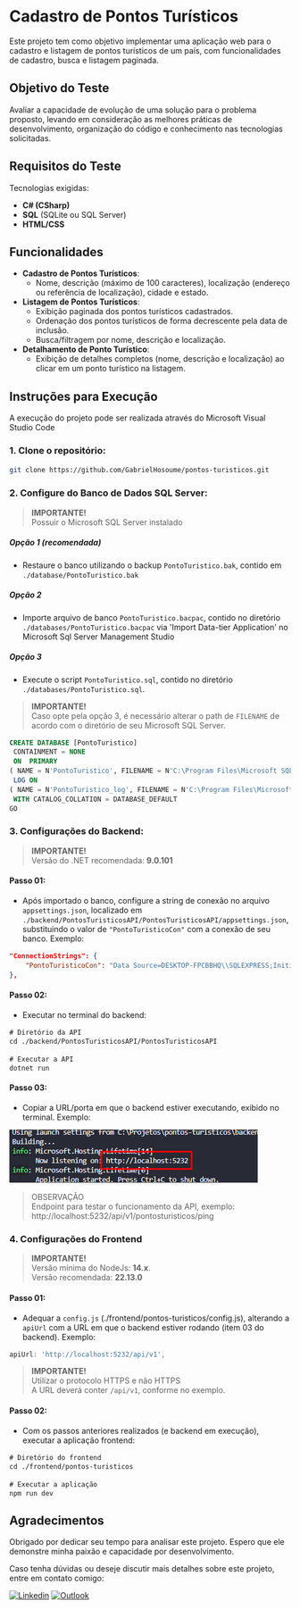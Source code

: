 # Cadastro de Pontos Turísticos

Este projeto tem como objetivo implementar uma aplicação web para o cadastro e listagem de pontos turísticos de um país, com funcionalidades de cadastro, busca e listagem paginada.

## Objetivo do Teste

Avaliar a capacidade de evolução de uma solução para o problema proposto, levando em consideração as melhores práticas de desenvolvimento, organização do código e conhecimento nas tecnologias solicitadas.

## Requisitos do Teste

Tecnologias exigidas:
- **C# (CSharp)**
- **SQL** (SQLite ou SQL Server)
- **HTML/CSS**

## Funcionalidades

- **Cadastro de Pontos Turísticos**:
  - Nome, descrição (máximo de 100 caracteres), localização (endereço ou referência de localização), cidade e estado.
- **Listagem de Pontos Turísticos**:
  - Exibição paginada dos pontos turísticos cadastrados.
  - Ordenação dos pontos turísticos de forma decrescente pela data de inclusão.
  - Busca/filtragem por nome, descrição e localização.
- **Detalhamento de Ponto Turístico**:
  - Exibição de detalhes completos (nome, descrição e localização) ao clicar em um ponto turístico na listagem.

## Instruções para Execução

A execução do projeto pode ser realizada através do Microsoft Visual Studio Code

### 1. Clone o repositório:

```bash
git clone https://github.com/GabrielHosoume/pontos-turisticos.git
```

### 2. Configure do Banco de Dados SQL Server:
><b>IMPORTANTE!</b> <br> Possuir o Microsoft SQL Server instalado

##### Opção 1 (recomendada)
- Restaure o banco utilizando o backup `PontoTuristico.bak`, contido em `./database/PontoTuristico.bak`

##### Opção 2
- Importe arquivo de banco `PontoTuristico.bacpac`, contido no diretório `./databases/PontoTuristico.bacpac` via 'Import Data-tier Application' no Microsoft Sql Server Management Studio

##### Opção 3
- Execute o script `PontoTuristico.sql`, contido no diretório `./databases/PontoTuristico.sql`. 
> <b>IMPORTANTE!</b> <br>Caso opte pela opção 3, é necessário alterar o path de `FILENAME` de acordo com o diretório de seu Microsoft SQL Server.
```SQL
CREATE DATABASE [PontoTuristico]
 CONTAINMENT = NONE
 ON  PRIMARY 
( NAME = N'PontoTuristico', FILENAME = N'C:\Program Files\Microsoft SQL Server\MSSQL15.SQLEXPRESS\MSSQL\DATA\PontoTuristico.mdf' , SIZE = 8192KB , MAXSIZE = UNLIMITED, FILEGROWTH = 65536KB )
 LOG ON 
( NAME = N'PontoTuristico_log', FILENAME = N'C:\Program Files\Microsoft SQL Server\MSSQL15.SQLEXPRESS\MSSQL\DATA\PontoTuristico_log.ldf' , SIZE = 8192KB , MAXSIZE = 2048GB , FILEGROWTH = 65536KB )
 WITH CATALOG_COLLATION = DATABASE_DEFAULT
GO
```


### 3. Configurações do Backend:
><b>IMPORTANTE!</b><br>
> Versão do .NET recomendada: <b>9.0.101</b>

#### Passo 01:
- Após importado o banco, configure a string de conexão no arquivo `appsettings.json`, localizado em `./backend/PontosTuristicosAPI/PontosTuristicosAPI/appsettings.json`, substituindo o valor de `"PontoTuristicoCon"` com a conexão de seu banco. Exemplo:

```json
"ConnectionStrings": {
    "PontoTuristicoCon": "Data Source=DESKTOP-FPCBBHQ\\SQLEXPRESS;Initial Catalog=PontoTuristico;Integrated Security=true;TrustServerCertificate=True"
},
```

#### Passo 02:
- Executar no terminal do backend:
```shell
# Diretório da API
cd ./backend/PontosTuristicosAPI/PontosTuristicosAPI

# Executar a API
dotnet run
```

#### Passo 03:
- Copiar a URL/porta em que o backend estiver executando, exibido no terminal. Exemplo:

![alt text](image.png)

> OBSERVAÇÃO <br/>
> Endpoint para testar o funcionamento da API, exemplo:  http://localhost:5232/api/v1/pontosturisticos/ping

### 4. Configurações do Frontend
> <b>IMPORTANTE!</b> <br> Versão mínima do NodeJs: <b>14.x</b>.
> <br> Versão recomendada: <b>22.13.0</b>

#### Passo 01:
- Adequar a `config.js` (./frontend/pontos-turisticos/config.js), alterando a `apiUrl` com a URL em que o backend estiver rodando (item 03 do backend).
Exemplo:
```javascript
apiUrl: 'http://localhost:5232/api/v1',
```
> <b>IMPORTANTE!</b><br>
>  Utilizar o protocolo HTTPS e não HTTPS<br>
>  A URL deverá conter `/api/v1`, conforme no exemplo.<br> 
> >

#### Passo 02:
- Com os passos anteriores realizados (e backend em execução), executar a aplicação frontend:
```shell
# Diretório do frontend
cd ./frontend/pontos-turisticos

# Executar a aplicação
npm run dev
```

## Agradecimentos
Obrigado por dedicar seu tempo para analisar este projeto. Espero que ele demonstre minha paixão e capacidade por desenvolvimento.

Caso tenha dúvidas ou deseje discutir mais detalhes sobre este projeto, entre em contato comigo:

[![Linkedin](https://img.shields.io/badge/LinkedIn-0077B5?style=for-the-badge&logo=linkedin&logoColor=white)](https://www.linkedin.com/in/gabriel-hosoume/) [![Outlook](https://img.shields.io/badge/Microsoft_Outlook-0078D4?style=for-the-badge&logo=microsoft-outlook&logoColor=whit)](mailto:gabriel.hosoume@outlook.com)
 